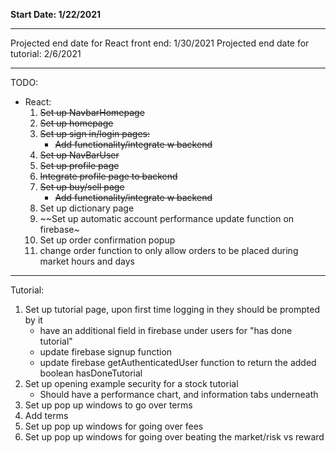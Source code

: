 **Start Date: 1/22/2021**

---

Projected end date for React front end: 1/30/2021
Projected end date for tutorial: 2/6/2021

---

TODO:

- React:
  1. ~~Set up NavbarHomepage~~
  2. ~~Set up homepage~~
  3. ~~Set up sign in/login pages:~~
     - ~~Add functionality/integrate w backend~~
  4. ~~Set up NavBarUser~~
  5. ~~Set up profile page~~
  6. ~~Integrate profile page to backend~~
  7. ~~Set up buy/sell page~~
     - ~~Add functionality/integrate w backend~~
  8. Set up dictionary page
  9. ~~Set up automatic account performance update function on firebase~
  10. Set up order confirmation popup
  11. change order function to only allow orders to be placed during market hours and days

---

Tutorial:

1. Set up tutorial page, upon first time logging in they should be prompted by it
   - have an additional field in firebase under users for "has done tutorial"
   - update firebase signup function
   - update firebase getAuthenticatedUser function to return the added boolean hasDoneTutorial
2. Set up opening example security for a stock tutorial
   - Should have a performance chart, and information tabs underneath
3. Set up pop up windows to go over terms
4. Add terms
5. Set up pop up windows for going over fees
6. Set up pop up windows for going over beating the market/risk vs reward
